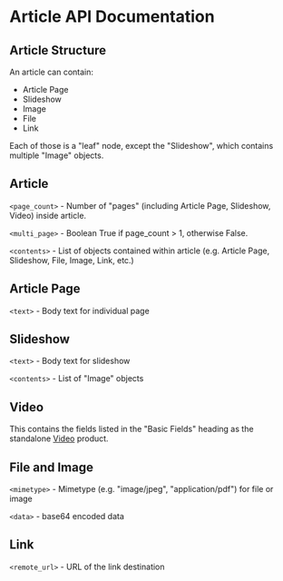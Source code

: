 Article API Documentation
=========================

Article Structure
-----------------

An article can contain:

   * Article Page
   * Slideshow
   * Image
   * File
   * Link

Each of those is a "leaf" node, except the "Slideshow", which contains multiple "Image" objects.


Article
-------
`<page_count>` - Number of "pages" (including Article Page, Slideshow, Video) inside article.

`<multi_page>` - Boolean True if page_count > 1, otherwise False.

`<contents>` - List of objects contained within article (e.g. Article Page, Slideshow, File, Image, Link, etc.)


Article Page
------------
`<text>` - Body text for individual page


Slideshow
---------
`<text>` - Body text for slideshow

`<contents>` - List of "Image" objects


Video
---------
This contains the fields listed in the "Basic Fields" heading as the standalone [Video](video.md) product.

File and Image
--------------
`<mimetype>` - Mimetype (e.g. "image/jpeg", "application/pdf") for file or image

`<data>` - base64 encoded data


Link
----
`<remote_url>` - URL of the link destination
